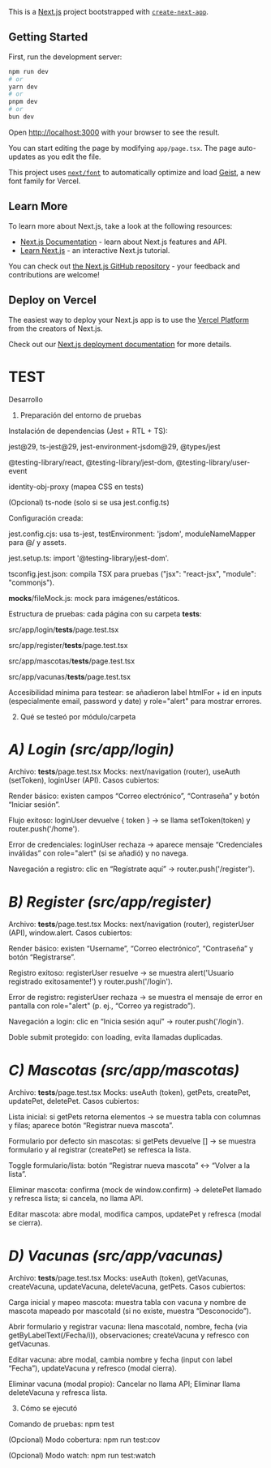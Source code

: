 This is a [Next.js](https://nextjs.org) project bootstrapped with [`create-next-app`](https://nextjs.org/docs/app/api-reference/cli/create-next-app).

## Getting Started

First, run the development server:

```bash
npm run dev
# or
yarn dev
# or
pnpm dev
# or
bun dev
```

Open [http://localhost:3000](http://localhost:3000) with your browser to see the result.

You can start editing the page by modifying `app/page.tsx`. The page auto-updates as you edit the file.

This project uses [`next/font`](https://nextjs.org/docs/app/building-your-application/optimizing/fonts) to automatically optimize and load [Geist](https://vercel.com/font), a new font family for Vercel.

## Learn More

To learn more about Next.js, take a look at the following resources:

- [Next.js Documentation](https://nextjs.org/docs) - learn about Next.js features and API.
- [Learn Next.js](https://nextjs.org/learn) - an interactive Next.js tutorial.

You can check out [the Next.js GitHub repository](https://github.com/vercel/next.js) - your feedback and contributions are welcome!

## Deploy on Vercel

The easiest way to deploy your Next.js app is to use the [Vercel Platform](https://vercel.com/new?utm_medium=default-template&filter=next.js&utm_source=create-next-app&utm_campaign=create-next-app-readme) from the creators of Next.js.

Check out our [Next.js deployment documentation](https://nextjs.org/docs/app/building-your-application/deploying) for more details.

# TEST

Desarrollo
1) Preparación del entorno de pruebas

Instalación de dependencias (Jest + RTL + TS):

jest@29, ts-jest@29, jest-environment-jsdom@29, @types/jest

@testing-library/react, @testing-library/jest-dom, @testing-library/user-event

identity-obj-proxy (mapea CSS en tests)

(Opcional) ts-node (solo si se usa jest.config.ts)

Configuración creada:

jest.config.cjs: usa ts-jest, testEnvironment: 'jsdom', moduleNameMapper para @/ y assets.

jest.setup.ts: import '@testing-library/jest-dom'.

tsconfig.jest.json: compila TSX para pruebas ("jsx": "react-jsx", "module": "commonjs").

__mocks__/fileMock.js: mock para imágenes/estáticos.

Estructura de pruebas: cada página con su carpeta __tests__:

src/app/login/__tests__/page.test.tsx

src/app/register/__tests__/page.test.tsx

src/app/mascotas/__tests__/page.test.tsx

src/app/vacunas/__tests__/page.test.tsx

Accesibilidad mínima para testear: se añadieron label htmlFor + id en inputs (especialmente email, password y date) y role="alert" para mostrar errores.

2) Qué se testeó por módulo/carpeta
# _A) Login (src/app/login)_

Archivo: __tests__/page.test.tsx
Mocks: next/navigation (router), useAuth (setToken), loginUser (API).
Casos cubiertos:

Render básico: existen campos “Correo electrónico”, “Contraseña” y botón “Iniciar sesión”.

Flujo exitoso: loginUser devuelve { token } → se llama setToken(token) y router.push('/home').

Error de credenciales: loginUser rechaza → aparece mensaje “Credenciales inválidas” con role="alert" (si se añadió) y no navega.

Navegación a registro: clic en “Regístrate aquí” → router.push('/register').


# _B) Register (src/app/register)_

Archivo: __tests__/page.test.tsx
Mocks: next/navigation (router), registerUser (API), window.alert.
Casos cubiertos:

Render básico: existen “Username”, “Correo electrónico”, “Contraseña” y botón “Registrarse”.

Registro exitoso: registerUser resuelve → se muestra alert('Usuario registrado exitosamente!') y router.push('/login').

Error de registro: registerUser rechaza → se muestra el mensaje de error en pantalla con role="alert" (p. ej., “Correo ya registrado”).

Navegación a login: clic en “Inicia sesión aquí” → router.push('/login').

Doble submit protegido: con loading, evita llamadas duplicadas.

# _C) Mascotas (src/app/mascotas)_

Archivo: __tests__/page.test.tsx
Mocks: useAuth (token), getPets, createPet, updatePet, deletePet.
Casos cubiertos:

Lista inicial: si getPets retorna elementos → se muestra tabla con columnas y filas; aparece botón “Registrar nueva mascota”.

Formulario por defecto sin mascotas: si getPets devuelve [] → se muestra formulario y al registrar (createPet) se refresca la lista.

Toggle formulario/lista: botón “Registrar nueva mascota” ↔ “Volver a la lista”.

Eliminar mascota: confirma (mock de window.confirm) → deletePet llamado y refresca lista; si cancela, no llama API.

Editar mascota: abre modal, modifica campos, updatePet y refresca (modal se cierra).

# _D) Vacunas (src/app/vacunas)_

Archivo: __tests__/page.test.tsx
Mocks: useAuth (token), getVacunas, createVacuna, updateVacuna, deleteVacuna, getPets.
Casos cubiertos:

Carga inicial y mapeo mascota: muestra tabla con vacuna y nombre de mascota mapeado por mascotaId (si no existe, muestra “Desconocido”).

Abrir formulario y registrar vacuna: llena mascotaId, nombre, fecha (via getByLabelText(/Fecha/i)), observaciones; createVacuna y refresco con getVacunas.

Editar vacuna: abre modal, cambia nombre y fecha (input con label “Fecha”), updateVacuna y refresco (modal cierra).

Eliminar vacuna (modal propio): Cancelar no llama API; Eliminar llama deleteVacuna y refresca lista.

3) Cómo se ejecutó

Comando de pruebas: npm test

(Opcional) Modo cobertura: npm run test:cov

(Opcional) Modo watch: npm run test:watch
